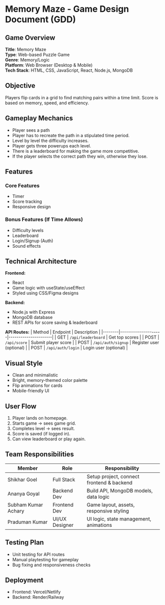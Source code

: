 #  Memory Maze - Game Design Document (GDD)

## Game Overview
**Title**: Memory Maze  
**Type**: Web-based Puzzle Game  
**Genre**: Memory/Logic  
**Platform**: Web Browser (Desktop & Mobile)  
**Tech Stack**: HTML, CSS, JavaScript, React, Node.js, MongoDB

## Objective
Players flip cards in a grid to find matching pairs within a time limit. Score is based on memory, speed, and efficiency.

## Gameplay Mechanics
- Player sees a path
- Player has to recreate the path in a stipulated time period.
- Level by level the difficulty increases.
- Player gets three powerups each level.
- There is a leaderboard for making the game more competitive.
- If the player selects the correct path they win, otherwise they lose.  

## Features
### Core Features
- Timer
- Score tracking
- Responsive design

### Bonus Features (If Time Allows)
- Difficulty levels
- Leaderboard
- Login/Signup (Auth)
- Sound effects

## Technical Architecture

**Frontend:**
- React
- Game logic with useState/useEffect
- Styled using CSS/Figma designs

**Backend:**
- Node.js with Express
- MongoDB database
- REST APIs for score saving & leaderboard

**API Routes:**
| Method | Endpoint            | Description          |
|--------|---------------------|----------------------|
| GET    | `/api/leaderboard`  | Get top scores       |
| POST   | `/api/score`        | Submit player score  |
| POST   | `/api/auth/signup`  | Register user (optional) |
| POST   | `/api/auth/login`   | Login user (optional)  |

## Visual Style
- Clean and minimalistic
- Bright, memory-themed color palette
- Flip animations for cards
- Mobile-friendly UI

## User Flow
1. Player lands on homepage.
2. Starts game → sees game grid.
3. Completes level → sees result.
4. Score is saved (if logged in).
5. Can view leaderboard or play again.

## Team Responsibilities

| Member               | Role           | Responsibility                                |
|----------------------|----------------|-----------------------------------------------|
| Shikhar Goel         | Full Stack     | Setup project, connect frontend & backend     |
| Ananya Goyal         | Backend Dev    | Build API, MongoDB models, data logic         |
| Subham Kumar Achary  | Frontend Dev   | Game layout, assets, responsive styling       |
| Praduman Kumar       | UI/UX Designer | UI logic, state management, animations        |

## Testing Plan
- Unit testing for API routes
- Manual playtesting for gameplay
- Bug fixing and responsiveness checks

## Deployment
- Frontend: Vercel/Netlify
- Backend: Render/Railway

